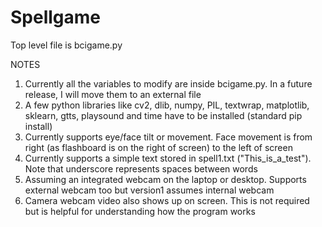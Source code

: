 # Spellgame
Top level file is bcigame.py

NOTES

1) Currently all the variables to modify are inside bcigame.py. In a future release, I will move them to an external file
2) A few python libraries like cv2, dlib, numpy, PIL, textwrap, matplotlib, sklearn, gtts, playsound and time  have to be installed (standard pip install)
3) Currently supports eye/face tilt or movement. Face movement is from right (as flashboard is on the right of screen) to the left of screen
4) Currently supports a simple text stored in spell1.txt ("This_is_a_test"). Note that underscore represents spaces between words
5) Assuming an integrated webcam on the laptop or desktop. Supports external webcam too but version1 assumes internal webcam
6) Camera webcam video also shows up on screen. This is not required but is helpful for understanding how the program works
